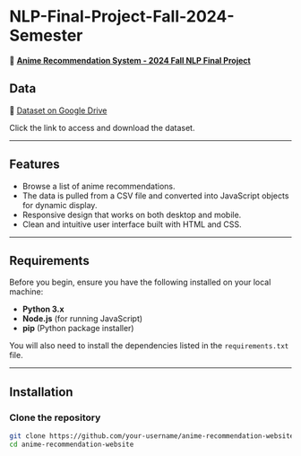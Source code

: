 # NLP-Final-Project-Fall-2024-Semester

🔗 **[Anime Recommendation System - 2024 Fall NLP Final Project]([https://ghiyeoz.github.io/2024_Fall_NLP_Final_Project/](https://ghiyeoz.github.io/NLP-Final-Project-Fall-2024-Semester/))**  

## Data

🔗 [Dataset on Google Drive](https://drive.google.com/drive/folders/1ef-PQRhQ0Z-eZB1_YET4AFnIAtMIe52W?usp=drive_link)

Click the link to access and download the dataset.

---

## **Features**

- Browse a list of anime recommendations.
- The data is pulled from a CSV file and converted into JavaScript objects for dynamic display.
- Responsive design that works on both desktop and mobile.
- Clean and intuitive user interface built with HTML and CSS.

---

## **Requirements**

Before you begin, ensure you have the following installed on your local machine:

- **Python 3.x**  
- **Node.js** (for running JavaScript)
- **pip** (Python package installer)

You will also need to install the dependencies listed in the `requirements.txt` file.

---
## **Installation**

### **Clone the repository**

```bash
git clone https://github.com/your-username/anime-recommendation-website.git
cd anime-recommendation-website

